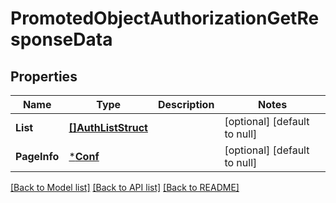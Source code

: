 # PromotedObjectAuthorizationGetResponseData

## Properties
Name | Type | Description | Notes
------------ | ------------- | ------------- | -------------
**List** | [**[]AuthListStruct**](auth_list_struct.md) |  | [optional] [default to null]
**PageInfo** | [***Conf**](conf.md) |  | [optional] [default to null]

[[Back to Model list]](../README.md#documentation-for-models) [[Back to API list]](../README.md#documentation-for-api-endpoints) [[Back to README]](../README.md)


